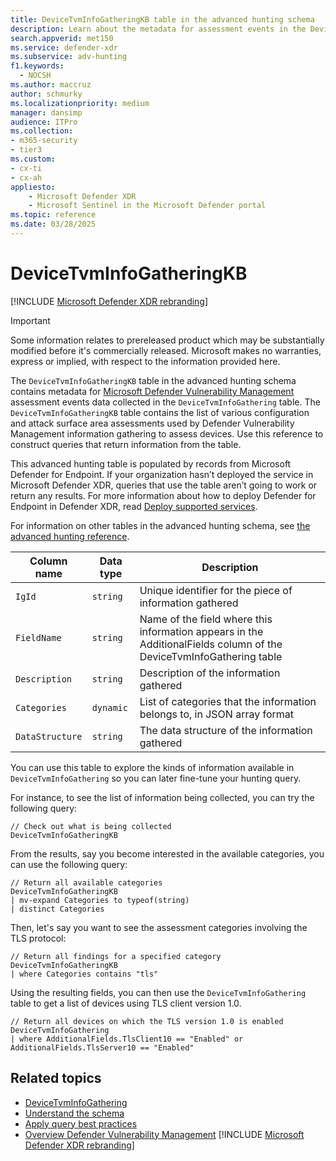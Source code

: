 ```yaml
---
title: DeviceTvmInfoGatheringKB table in the advanced hunting schema
description: Learn about the metadata for assessment events in the DeviceTvmInfoGathering table of the advanced hunting schema.
search.appverid: met150
ms.service: defender-xdr
ms.subservice: adv-hunting
f1.keywords: 
  - NOCSH
ms.author: maccruz
author: schmurky
ms.localizationpriority: medium
manager: dansimp
audience: ITPro
ms.collection: 
- m365-security
- tier3
ms.custom: 
- cx-ti
- cx-ah
appliesto:
    - Microsoft Defender XDR
    - Microsoft Sentinel in the Microsoft Defender portal
ms.topic: reference
ms.date: 03/28/2025
---
```


# DeviceTvmInfoGatheringKB

[!INCLUDE [Microsoft Defender XDR rebranding](../includes/microsoft-defender.md)]



> [!IMPORTANT]
> Some information relates to prereleased product which may be substantially modified before it's commercially released. Microsoft makes no warranties, express or implied, with respect to the information provided here.

The `DeviceTvmInfoGatheringKB` table in the advanced hunting schema contains metadata for [Microsoft Defender Vulnerability Management](/defender-vulnerability-management/defender-vulnerability-management) assessment events data collected in the `DeviceTvmInfoGathering` table. The `DeviceTvmInfoGatheringKB` table contains the list of various configuration and attack surface area assessments used by Defender Vulnerability Management information gathering to assess devices. Use this reference to construct queries that return information from the table.

This advanced hunting table is populated by records from Microsoft Defender for Endpoint. If your organization hasn’t deployed the service in Microsoft Defender XDR, queries that use the table aren’t going to work or return any results. For more information about how to deploy Defender for Endpoint in Defender XDR, read [Deploy supported services](deploy-supported-services.md).

For information on other tables in the advanced hunting schema, see [the advanced hunting reference](advanced-hunting-schema-tables.md).

| Column name | Data type | Description |
|-------------|-----------|-------------|
| `IgId` | `string` | Unique identifier for the piece of information gathered |
| `FieldName` | `string` | Name of the field where this information appears in the AdditionalFields column of the DeviceTvmInfoGathering table |
| `Description` | `string` | Description of the information gathered |
| `Categories` | `dynamic` | List of categories that the information belongs to, in JSON array format  |
| `DataStructure` | `string` | The data structure of the information gathered  |

You can use this table to explore the kinds of information available in `DeviceTvmInfoGathering` so you can later fine-tune your hunting query.

For instance, to see the list of information being collected, you can try the following query:

```kusto
// Check out what is being collected 
DeviceTvmInfoGatheringKB  
```

From the results, say you become interested in the available categories, you can use the following query:

```kusto
// Return all available categories 
DeviceTvmInfoGatheringKB 
| mv-expand Categories to typeof(string) 
| distinct Categories 
```

Then, let's say you want to see the assessment categories involving the TLS protocol:

```kusto
// Return all findings for a specified category 
DeviceTvmInfoGatheringKB 
| where Categories contains "tls" 
```

Using the resulting fields, you can then use the `DeviceTvmInfoGathering` table to get a list of devices using TLS client version 1.0.

```kusto
// Return all devices on which the TLS version 1.0 is enabled 
DeviceTvmInfoGathering 
| where AdditionalFields.TlsClient10 == "Enabled" or AdditionalFields.TlsServer10 == "Enabled" 
```

## Related topics

- [DeviceTvmInfoGathering](advanced-hunting-devicetvminfogathering-table.md)
- [Understand the schema](advanced-hunting-schema-tables.md)
- [Apply query best practices](advanced-hunting-best-practices.md)
- [Overview Defender Vulnerability Management](/windows/security/threat-protection/microsoft-defender-atp/next-gen-threat-and-vuln-mgt)
[!INCLUDE [Microsoft Defender XDR rebranding](../includes/defender-m3d-techcommunity.md)]
